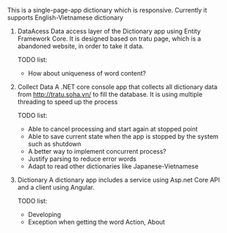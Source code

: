 This is a single-page-app dictionary which is responsive. Currently it supports English-Vietnamese dictionary

1. DataAcess
	Data access layer of the Dictionary app using Entity Framework Core.
	It is designed based on tratu page, which is a abandoned website, in order to take it data.

	TODO list:
	- How about uniqueness of word content?

2. Collect Data
	A .NET core console app that collects all dictionary data from http://tratu.soha.vn/ to fill the database.
	It is using multiple threading to speed up the process

	TODO list:
	- Able to cancel processing and start again at stopped point
	- Able to save current state when the app is stopped by the system such as shutdown
	- A better way to implement concurrent process?
	- Justify parsing to reduce error words
	- Adapt to read other dictionaries like Japanese-Vietnamese

3. Dictionary
	A dictionary app includes a service using Asp.net Core API and a client using Angular.

   TODO list:
   - Developing
   - Exception when getting the word Action, About